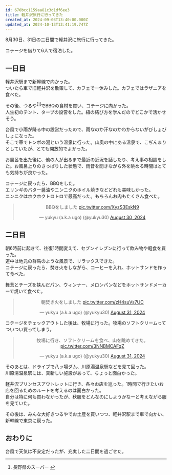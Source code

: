 ```yaml
---
id: 670bcc1159aa81c3d1df6ee3
title: 軽井沢旅行に行ってきた
created_at: 2024-09-03T13:40:00.000Z
updated_at: 2024-10-13T13:41:19.747Z
---
```


<p>8月30日、31日の二日間で軽井沢に旅行に行ってきた。</p>
<p>コテージを借りて6人で宿泊した。</p>
<h2>一日目</h2>
<p>軽井沢駅まで新幹線で向かった。<br>
ついたら車で旧軽井沢を散策して、カフェで一休みした。カフェではラザニアを食べた。</p>
<p>その後、つるや<sup class="footnote-ref"><a href="#fn1" id="fnref1">[1]</a></sup>でBBQの食材を買い、コテージに向かった。<br>
人生初のテント、タープの設営をした。紐の結び方を学んだのでどこかで活かせそう。</p>
<p>台風で小雨が降る中の設営だったので、雨なのか汗なのかわからないがびしょびしょになった。<br>
そこで車でトンボの湯という温泉に行った。山奥の中にある温泉で、こぢんまりとしていたが、とても開放的でよかった。</p>
<p>お風呂を出た後に、他の人が出るまで最近の近況を話したり、考え事の相談をした。お風呂上りのさっぱりした状態で、雨音を聞きながら外を眺める時間はとても気持ちが良かった。</p>
<p>コテージに戻ったら、BBQをした。<br>
エリンギのバター醤油やニンニクのホイル焼きなどどれも美味しかった。<br>
ニンニクはホクホクトロトロで最高だった。もちろんお肉もたくさん食べた。</p>
<blockquote class="twitter-tweet" data-dnt="true" align="center" data-conversation="none"><p lang="ja" dir="ltr">BBQをしました <a href="https://t.co/XyzS3EskN9">pic.twitter.com/XyzS3EskN9</a></p>&mdash; yukyu (a.k.a ugo) (@yukyu30) <a href="https://twitter.com/yukyu30/status/1829515825369465057?ref_src=twsrc%5Etfw">August 30, 2024</a></blockquote>
<script async src="https://platform.twitter.com/widgets.js" charset="utf-8"></script>
<h2>二日目</h2>
<p>朝6時前に起きて、往復1時間変えて、セブンイレブンに行って飲み物や軽食を買った。<br>
道中は地元の群馬のような風景で、リラックスできた。<br>
コテージに戻ったら、焚き火をしながら、コーヒーを入れ、ホットサンドを作って食べた。</p>
<p>舞茸とチーズを挟んだパン、ウィンナー、メロンパンなどをホットサンドメーカーで焼いて食べた。</p>
<blockquote class="twitter-tweet" data-dnt="true" align="center" data-conversation="none"><p lang="ja" dir="ltr">朝焚き火をしました <a href="https://t.co/zH4suVs7UC">pic.twitter.com/zH4suVs7UC</a></p>&mdash; yukyu (a.k.a ugo) (@yukyu30) <a href="https://twitter.com/yukyu30/status/1829680917100765570?ref_src=twsrc%5Etfw">August 31, 2024</a></blockquote>
<script async src="https://platform.twitter.com/widgets.js" charset="utf-8"></script>
<p>コテージをチェックアウトした後は、牧場に行った。牧場のソフトクリームってついつい買ってしまう。</p>
<blockquote class="twitter-tweet" data-dnt="true" align="center" data-conversation="none"><p lang="ja" dir="ltr">牧場に行き、ソフトクリームを食べ、山を眺めてきた。 <a href="https://t.co/3NNBMCAFqZ">pic.twitter.com/3NNBMCAFqZ</a></p>&mdash; yukyu (a.k.a ugo) (@yukyu30) <a href="https://twitter.com/yukyu30/status/1829807272371028085?ref_src=twsrc%5Etfw">August 31, 2024</a></blockquote>
<script async src="https://platform.twitter.com/widgets.js" charset="utf-8"></script>
<p>そのあとは、ドライブで八ッ場ダム、川原湯温泉駅などを見て回った。<br>
川原湯温泉駅には、真新しい施設があって、ちょっと面白かった。</p>
<p>軽井沢プリンセスアウトレットに行き、各々お店を巡った。1時間で行きたいお店を回るためのルートを考えるのは面白かった。<br>
自分は特に何も買わなかったが、秋服をどんなのにしようかなーと考えながら服を見ていた。</p>
<p>その後は、みんな大好きつるやでお土産を買いつつ、軽井沢駅まで車で向かい、新幹線で東京に戻った。</p>
<h2>おわりに</h2>
<p>台風で天気は不安定だったが、充実した二日間を過ごせた。</p>
<hr class="footnotes-sep">
<section class="footnotes">
<ol class="footnotes-list">
<li id="fn1" class="footnote-item"><p>長野県のスーパー <a href="#fnref1" class="footnote-backref">↩︎</a></p>
</li>
</ol>
</section>
